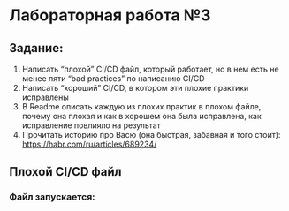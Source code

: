 # Лабораторная работа №3

## Задание:
1. Написать “плохой” CI/CD файл, который работает, но в нем есть не менее пяти “bad practices” по написанию CI/CD
2. Написать “хороший” CI/CD, в котором эти плохие практики исправлены
3. В Readme описать каждую из плохих практик в плохом файле, почему она плохая и как в хорошем она была исправлена, как исправление повлияло на результат
4. Прочитать историю про Васю (она быстрая, забавная и того стоит): https://habr.com/ru/articles/689234/

## Плохой CI/CD файл

### Файл запускается:
